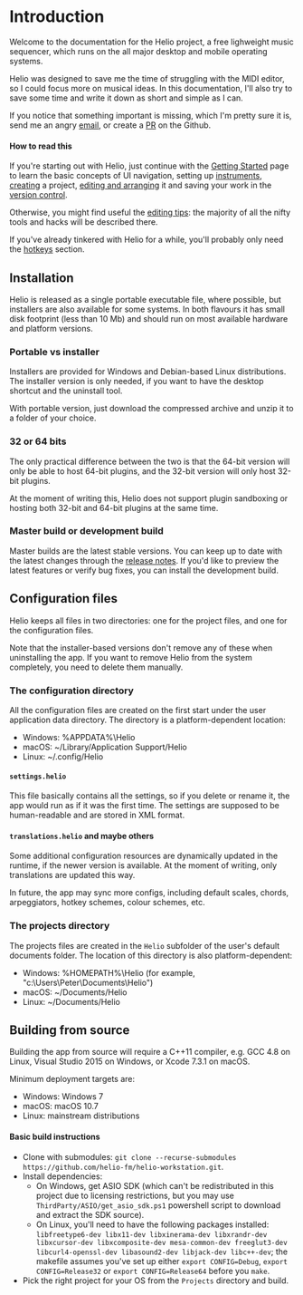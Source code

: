 # Introduction

Welcome to the documentation for the Helio project, a free lighweight music sequencer, which runs on the all major desktop and mobile operating systems.

Helio was designed to save me the time of struggling with the MIDI editor, so I could focus more on musical ideas. In this documentation, I'll also try to save some time and write it down as short and simple as I can.

If you notice that something important is missing, which I'm pretty sure it is, send me an angry [email](mailto:peter.rudenko@gmail.com), or create a [PR](https://github.com/helio-fm/helio-workstation/pulls) on the Github.

#### How to read this

If you're starting out with Helio, just continue with the [Getting Started](getting-started.md) page to learn the basic concepts of UI navigation, setting up [instruments](getting-started.md#instruments), [creating](getting-started.md#creating-a-project) a project, [editing and arranging](getting-started.md#editing-and-arranging) it and saving your work in the [version control](getting-started.md#version-control).

Otherwise, you might find useful the [editing tips](tips-and-tricks.md): the majority of all the nifty tools and hacks will be described there.

If you've already tinkered with Helio for a while, you'll probably only need the [hotkeys](hotkeys.md) section.


## Installation

Helio is released as a single portable executable file, where possible, but installers are also available for some systems.
In both flavours it has small disk footprint (less than 10 Mb) and should run on most available hardware and platform versions.

### Portable vs installer

Installers are provided for Windows and Debian-based Linux distributions. The installer version is only needed, if you want to have the desktop shortcut and the uninstall tool.

With portable version, just download the compressed archive and unzip it to a folder of your choice.

### 32 or 64 bits

The only practical difference between the two is that the 64-bit version will only be able to host 64-bit plugins, and the 32-bit version will only host 32-bit plugins.

At the moment of writing this, Helio does not support plugin sandboxing or hosting both 32-bit and 64-bit plugins at the same time.

### Master build or development build

Master builds are the latest stable versions. You can keep up to date with the latest changes through the [release notes](changelog.md). If you'd like to preview the latest features or verify bug fixes, you can install the development build.


## Configuration files

Helio keeps all files in two directories: one for the project files, and one for the configuration files.

Note that the installer-based versions don't remove any of these when uninstalling the app. If you want to remove Helio from the system completely, you need to delete them manually.

### The configuration directory

All the configuration files are created on the first start under the user application data directory. The directory is a platform-dependent location:

* Windows: %APPDATA%\Helio
* macOS: ~/Library/Application Support/Helio
* Linux: ~/.config/Helio

#### `settings.helio`

This file basically contains all the settings, so if you delete or rename it, the app would run as if it was the first time. The settings are supposed to be human-readable and are stored in XML format.

#### `translations.helio` and maybe others

Some additional configuration resources are dynamically updated in the runtime, if the newer version is available. At the moment of writing, only translations are updated this way.

In future, the app may sync more configs, including default scales, chords, arpeggiators, hotkey schemes, colour schemes, etc.

### The projects directory

The projects files are created in the `Helio` subfolder of the user's default documents folder. The location of this directory is also platform-dependent:

* Windows: %HOMEPATH%\Helio (for example, "c:\Users\Peter\Documents\Helio\")
* macOS: ~/Documents/Helio
* Linux: ~/Documents/Helio

## Building from source

Building the app from source will require a C++11 compiler, e.g. GCC 4.8 on Linux, Visual Studio 2015 on Windows, or Xcode 7.3.1 on macOS.

Minimum deployment targets are:

* Windows: Windows 7
* macOS: macOS 10.7
* Linux: mainstream distributions

#### Basic build instructions

* Clone with submodules: `git clone --recurse-submodules https://github.com/helio-fm/helio-workstation.git`.
* Install dependencies:
  * On Windows, get ASIO SDK (which can't be redistributed in this project due to licensing restrictions, but you may use `ThirdParty/ASIO/get_asio_sdk.ps1` powershell script to download and extract the SDK source).
  * On Linux, you'll need to have the following packages installed: `libfreetype6-dev libx11-dev libxinerama-dev libxrandr-dev libxcursor-dev libxcomposite-dev mesa-common-dev freeglut3-dev libcurl4-openssl-dev libasound2-dev libjack-dev libc++-dev`; the makefile assumes you've set up either `export CONFIG=Debug`, `export CONFIG=Release32` or `export CONFIG=Release64` before you `make`.
* Pick the right project for your OS from the `Projects` directory and build.
